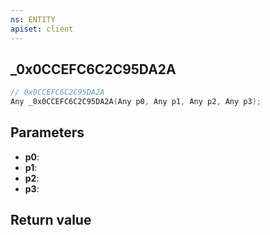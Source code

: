 ```yaml
---
ns: ENTITY
apiset: client
---
```

## _0x0CCEFC6C2C95DA2A

```c
// 0x0CCEFC6C2C95DA2A
Any _0x0CCEFC6C2C95DA2A(Any p0, Any p1, Any p2, Any p3);
```


## Parameters
* **p0**:
* **p1**:
* **p2**:
* **p3**:

## Return value
